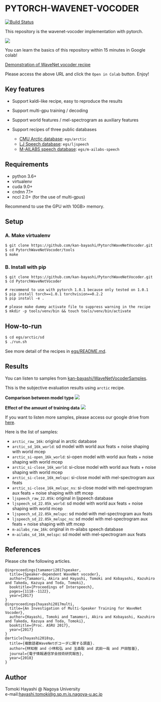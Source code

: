 # PYTORCH-WAVENET-VOCODER

[![Build Status](https://travis-ci.org/kan-bayashi/PytorchWaveNetVocoder.svg?branch=master)](https://travis-ci.org/kan-bayashi/PytorchWaveNetVocoder)

This repository is the wavenet-vocoder implementation with pytorch.

![](https://github.com/kan-bayashi/WaveNetVocoderSamples/blob/master/figure/overview.bmp)

You can learn the basics of this repository within 15 minutes in Google colab!

[Demonstration of WaveNet vocoder recipe](https://gist.github.com/kan-bayashi/a248c257a3b0c623fb6da783f25646ba)

Please access the above URL and click the `Open in Colab` button. Enjoy!

## Key features

- Support kaldi-like recipe, easy to reproduce the results
- Support multi-gpu training / decoding
- Support world features / mel-spectrogram as auxiliary features
- Support recipes of three public databases

    - [CMU Arctic database](http://www.festvox.org/cmu_arctic/): `egs/arctic`
    - [LJ Speech database](https://keithito.com/LJ-Speech-Dataset/): `egs/ljspeech`
    - [M-AILABS speech database](http://www.m-ailabs.bayern/en/the-mailabs-speech-dataset/): `egs/m-ailabs-speech`

## Requirements

- python 3.6+
- virtualenv
- cuda 9.0+
- cndnn 7.1+
- nccl 2.0+ (for the use of multi-gpus)

Recommend to use the GPU with 10GB> memory.

## Setup

### A. Make virtualenv

```bash
$ git clone https://github.com/kan-bayashi/PytorchWaveNetVocoder.git
$ cd PytorchWaveNetVocoder/tools
$ make
```

### B. Install with pip

```
$ git clone https://github.com/kan-bayashi/PytorchWaveNetVocoder.git
$ cd PytorchWaveNetVocoder

# recommend to use with pytorch 1.0.1 because only tested on 1.0.1
$ pip install torch==1.0.1 torchvision==0.2.2
$ pip install -e .

# please make dummy activate file to suppress warning in the recipe
$ mkdir -p tools/venv/bin && touch tools/venv/bin/activate
```

## How-to-run

```bash
$ cd egs/arctic/sd
$ ./run.sh
```

See more detail of the recipes in [egs/README.md](egs/README.md).

## Results

You can listen to samples from [kan-bayashi/WaveNetVocoderSamples](https://kan-bayashi.github.io/WaveNetVocoderSamples/).

This is the subjective evaluation results using `arctic` recipe.

**Comparison between model type**
![](https://github.com/kan-bayashi/WaveNetVocoderSamples/blob/master/figure/mos.bmp)

**Effect of the amount of training data**
![](https://kan-bayashi.github.io/WaveNetVocoderSamples/images/mos_num_train.bmp)

If you want to listen more samples, please access our google drive from [here](https://drive.google.com/drive/folders/1zC1WDiMu4SOdc7UeOayoEe_79PdnPBu6?usp=sharing).

Here is the list of samples:
- `arctic_raw_16k`: original in arctic database
- `arctic_sd_16k_world`: sd model with world aux feats + noise shaping with world mcep
- `arctic_si-open_16k_world`: si-open model with world aux feats + noise shaping with world mcep
- `arctic_si-close_16k_world`: si-close model with world aux feats + noise shaping with world mcep
- `arctic_si-close_16k_melspc`: si-close model with mel-spectrogram aux feats
- `arctic_si-close_16k_melspc_ns`: si-close model with mel-spectrogram aux feats + noise shaping with stft mcep
- `ljspeech_raw_22.05k`: original in ljspeech database
- `ljspeech_sd_22.05k_world`: sd model with world aux feats + noise shaping with world mcep
- `ljspeech_sd_22.05k_melspc`: sd model with mel-spectrogram aux feats
- `ljspeech_sd_22.05k_melspc_ns`: sd model with mel-spectrogram aux feats + noise shaping with stft mcep
- `m-ailabs_raw_16k`: original in m-ailabs speech database
- `m-ailabs_sd_16k_melspc`: sd model with mel-spectrogram aux feats

## References

Please cite the following articles.

```
@inproceedings{tamamori2017speaker,
  title={Speaker-dependent WaveNet vocoder},
  author={Tamamori, Akira and Hayashi, Tomoki and Kobayashi, Kazuhiro and Takeda, Kazuya and Toda, Tomoki},
  booktitle={Proceedings of Interspeech},
  pages={1118--1122},
  year={2017}
}
@inproceedings{hayashi2017multi,
  title={An Investigation of Multi-Speaker Training for WaveNet Vocoder},
  author={Hayashi, Tomoki and Tamamori, Akira and Kobayashi, Kazuhiro and Takeda, Kazuya and Toda, Tomoki},
  booktitle={Proc. ASRU 2017},
  year={2017}
}
@article{hayashi2018sp,
  title={複数話者WaveNetボコーダに関する調査}.
  author={林知樹 and 小林和弘 and 玉森聡 and 武田一哉 and 戸田智基},
  journal={電子情報通信学会技術研究報告},
  year={2018}
}
```

## Author

Tomoki Hayashi @ Nagoya University  
e-mail:hayashi.tomoki@g.sp.m.is.nagoya-u.ac.jp
